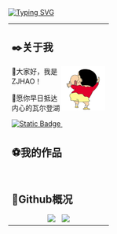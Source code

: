 <!-- 动态打字效果: https://github.com/DenverCoder1/readme-typing-svg -->


<div align="left">
  <a href="https://git.io/typing-svg">
    <img src="https://readme-typing-svg.demolab.com?font=Consolas&weight=600&pause=1000&color=F79111&center=true&vCenter=true&width=450&lines==ZJHAO%E7%A5%9D%E6%82%A8%E4%BB%8A%E5%A4%A9%E5%BC%80%E5%BF%83%E6%84%89%E5%BF%AB%2C%E6%97%A5%E8%BF%9B%E6%96%97%E9%87%91" alt="Typing SVG" />
  </a>
</div>

<table>


<tr weight=100%><td>

## ✒️关于我

<img align="right" width="90px" src="com/zjhao/img/ZJHAO.gif" />

🤪大家好，我是ZJHAO！

🔮愿你早日抵达内心的瓦尔登湖


<div style="text-align: left;">
<a href="[https://www.ZJHAO233.club](https://flowus.cn/zjhao/d267eb2a-c4e3-4471-aacd-01e0ab9b5776)">
<img alt="Static Badge" src="https://img.shields.io/badge/Blog-ZJHAO233-green?style=flat-square">
</a>
<a href="https://github.com/antonkomarev/github-profile-views-counter">
<img alt="" src="https://komarev.com/ghpvc/?username=ZJHAO233&style=flat-square&label=Profile+views&color=orange">
</a>
</div>

</td></tr>


<tr><td>

## ⚽我的作品

<!-- [![](https://github-readme-stats.vercel.app/api/pin/?username=ZJHAO233&repo=Typora-theme-ZJHAO233)]() -->

</td></tr>





<tr><td>

</td></tr>





<tr><td>

## 👀Github概况

<div style="text-align: center">
<!-- Github概况: https://github.com/anuraghazra/github-readme-stats -->
    <img src="https://github-readme-stats.vercel.app/api?username=ZJHAO233&show_icons=true&theme=vue" style="height: 180px; display:inline;margin-right:10px;"/>
<!-- 常用语言统计: https://github.com/anuraghazra/github-readme-stats -->
    <img src="https://github-readme-stats.vercel.app/api/top-langs/?username=HappySimple&layout=donut&langs_count=6" style="height: 180px; display:inline;"/>
</div>
</td></tr>

</table>
<!-- 奖杯 
<div align="left"> <img src="https://github-profile-trophy.vercel.app/?username=ZJHAO233" /> </div>
-->
